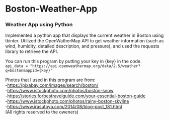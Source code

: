 # Boston-Weather-App
### Weather App using Python

Implemented a python app that displays the current weather in Boston using tkinter. Utilized the OpenWatherMap API to get weather information (such as wind, humidity, detailed description, and pressure), and used the requests library to retrieve the API.

You can run this program by putting your key in {key} in the code.<br/>
```api_data = "https://api.openweathermap.org/data/2.5/weather?q=boston&appid={key}"```


Photos that I used in this program are from:<br/>
-https://pixabay.com/images/search/boston/<br/>
-https://www.istockphoto.com/photos/boston-snow<br/>
-https://stories.forbestravelguide.com/your-essential-boston-guide<br/>
-https://www.istockphoto.com/photos/rainy-boston-skyline<br/>
-https://www.irasutoya.com/2014/08/blog-post_181.html<br/>
  (All rights reserved to the oweners)
